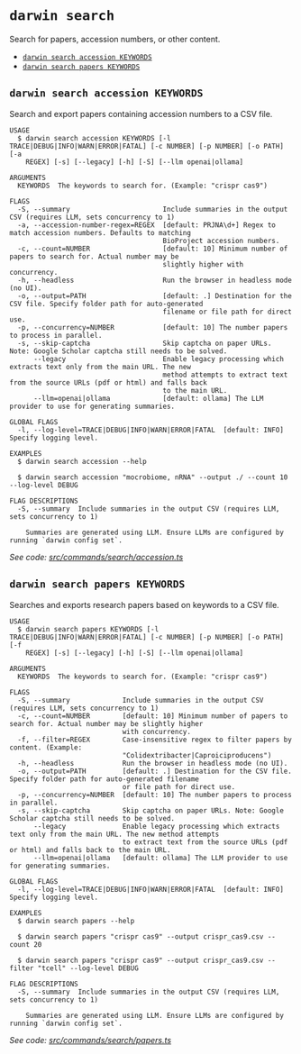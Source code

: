 `darwin search`
===============

Search for papers, accession numbers, or other content.

* [`darwin search accession KEYWORDS`](#darwin-search-accession-keywords)
* [`darwin search papers KEYWORDS`](#darwin-search-papers-keywords)

## `darwin search accession KEYWORDS`

Search and export papers containing accession numbers to a CSV file.

```
USAGE
  $ darwin search accession KEYWORDS [-l TRACE|DEBUG|INFO|WARN|ERROR|FATAL] [-c NUMBER] [-p NUMBER] [-o PATH] [-a
    REGEX] [-s] [--legacy] [-h] [-S] [--llm openai|ollama]

ARGUMENTS
  KEYWORDS  The keywords to search for. (Example: "crispr cas9")

FLAGS
  -S, --summary                       Include summaries in the output CSV (requires LLM, sets concurrency to 1)
  -a, --accession-number-regex=REGEX  [default: PRJNA\d+] Regex to match accession numbers. Defaults to matching
                                      BioProject accession numbers.
  -c, --count=NUMBER                  [default: 10] Minimum number of papers to search for. Actual number may be
                                      slightly higher with concurrency.
  -h, --headless                      Run the browser in headless mode (no UI).
  -o, --output=PATH                   [default: .] Destination for the CSV file. Specify folder path for auto-generated
                                      filename or file path for direct use.
  -p, --concurrency=NUMBER            [default: 10] The number papers to process in parallel.
  -s, --skip-captcha                  Skip captcha on paper URLs. Note: Google Scholar captcha still needs to be solved.
      --legacy                        Enable legacy processing which extracts text only from the main URL. The new
                                      method attempts to extract text from the source URLs (pdf or html) and falls back
                                      to the main URL.
      --llm=openai|ollama             [default: ollama] The LLM provider to use for generating summaries.

GLOBAL FLAGS
  -l, --log-level=TRACE|DEBUG|INFO|WARN|ERROR|FATAL  [default: INFO] Specify logging level.

EXAMPLES
  $ darwin search accession --help

  $ darwin search accession "mocrobiome, nRNA" --output ./ --count 10 --log-level DEBUG

FLAG DESCRIPTIONS
  -S, --summary  Include summaries in the output CSV (requires LLM, sets concurrency to 1)

    Summaries are generated using LLM. Ensure LLMs are configured by running `darwin config set`.
```

_See code: [src/commands/search/accession.ts](https://github.com/rpidanny/darwin/blob/v1.29.4/src/commands/search/accession.ts)_

## `darwin search papers KEYWORDS`

Searches and exports research papers based on keywords to a CSV file.

```
USAGE
  $ darwin search papers KEYWORDS [-l TRACE|DEBUG|INFO|WARN|ERROR|FATAL] [-c NUMBER] [-p NUMBER] [-o PATH] [-f
    REGEX] [-s] [--legacy] [-h] [-S] [--llm openai|ollama]

ARGUMENTS
  KEYWORDS  The keywords to search for. (Example: "crispr cas9")

FLAGS
  -S, --summary             Include summaries in the output CSV (requires LLM, sets concurrency to 1)
  -c, --count=NUMBER        [default: 10] Minimum number of papers to search for. Actual number may be slightly higher
                            with concurrency.
  -f, --filter=REGEX        Case-insensitive regex to filter papers by content. (Example:
                            "Colidextribacter|Caproiciproducens")
  -h, --headless            Run the browser in headless mode (no UI).
  -o, --output=PATH         [default: .] Destination for the CSV file. Specify folder path for auto-generated filename
                            or file path for direct use.
  -p, --concurrency=NUMBER  [default: 10] The number papers to process in parallel.
  -s, --skip-captcha        Skip captcha on paper URLs. Note: Google Scholar captcha still needs to be solved.
      --legacy              Enable legacy processing which extracts text only from the main URL. The new method attempts
                            to extract text from the source URLs (pdf or html) and falls back to the main URL.
      --llm=openai|ollama   [default: ollama] The LLM provider to use for generating summaries.

GLOBAL FLAGS
  -l, --log-level=TRACE|DEBUG|INFO|WARN|ERROR|FATAL  [default: INFO] Specify logging level.

EXAMPLES
  $ darwin search papers --help

  $ darwin search papers "crispr cas9" --output crispr_cas9.csv --count 20

  $ darwin search papers "crispr cas9" --output crispr_cas9.csv --filter "tcell" --log-level DEBUG

FLAG DESCRIPTIONS
  -S, --summary  Include summaries in the output CSV (requires LLM, sets concurrency to 1)

    Summaries are generated using LLM. Ensure LLMs are configured by running `darwin config set`.
```

_See code: [src/commands/search/papers.ts](https://github.com/rpidanny/darwin/blob/v1.29.4/src/commands/search/papers.ts)_
